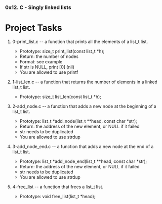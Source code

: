 ### 0x12. C - Singly linked lists
# Project Tasks

1. 0-print_list.c -- a function that prints all the elements of a list_t list.
    * Prototype: size_t print_list(const list_t *h);
    * Return: the number of nodes
    * Format: see example
    * If str is NULL, print [0] (nil)
    * You are allowed to use printf
2. 1-list_len.c -- a function that returns the number of elements in a linked list_t list.

    * Prototype: size_t list_len(const list_t *h);

3. 2-add_node.c -- a function that adds a new node at the beginning of a list_t list.

    * Prototype: list_t *add_node(list_t **head, const char *str);
    * Return: the address of the new element, or NULL if it failed
    * str needs to be duplicated
    * You are allowed to use strdup

4. 3-add_node_end.c --  a function that adds a new node at the end of a list_t list.

    * Prototype: list_t *add_node_end(list_t **head, const char *str);
    * Return: the address of the new element, or NULL if it failed
    * str needs to be duplicated
    * You are allowed to use strdup

5. 4-free_list --  a function that frees a list_t list.

    * Prototype: void free_list(list_t *head);
